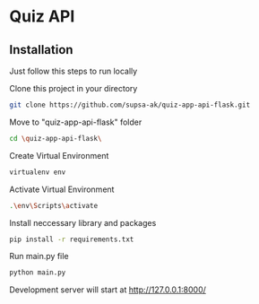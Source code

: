 
# Quiz API
## Installation
Just follow this steps to run locally

Clone this project in your directory

```bash
git clone https://github.com/supsa-ak/quiz-app-api-flask.git
```
    
Move to "quiz-app-api-flask" folder
```bash
cd \quiz-app-api-flask\
```

Create Virtual Environment
```bash
virtualenv env
```

Activate Virtual Environment
```bash
.\env\Scripts\activate
```

Install neccessary library and packages
```bash
pip install -r requirements.txt
```

Run main.py file
```bash
python main.py
```
Development server will start at http://127.0.0.1:8000/
